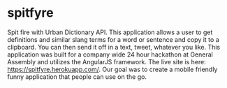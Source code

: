 # spitfyre
Spit fire with Urban Dictionary API. This application allows a user to get definitions and similar slang terms for a word or sentence and copy it to a clipboard. You can then send it off in a text, tweet, whatever you like. This application was built for a company wide 24 hour hackathon at General Assembly and utilizes the AngularJS framework. The live site is here: https://spitfyre.herokuapp.com/. Our goal was to create a mobile friendly funny application that people can use on the go.
